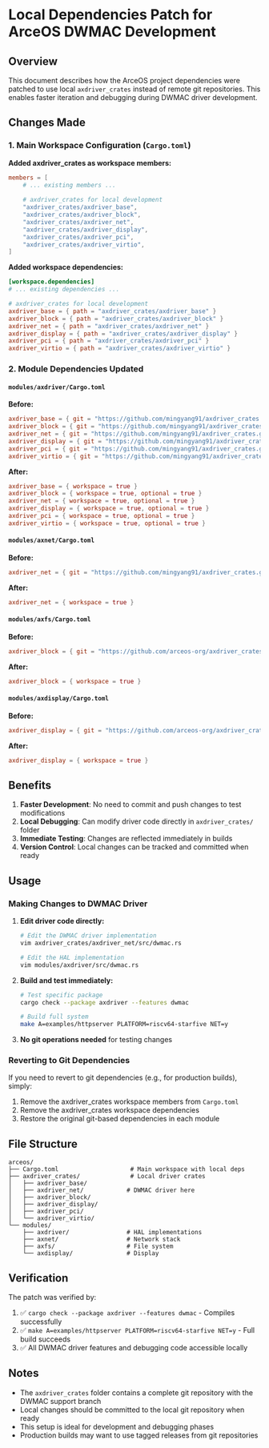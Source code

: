 # Local Dependencies Patch for ArceOS DWMAC Development

## Overview

This document describes how the ArceOS project dependencies were patched to use local `axdriver_crates` instead of remote git repositories. This enables faster iteration and debugging during DWMAC driver development.

## Changes Made

### 1. Main Workspace Configuration (`Cargo.toml`)

**Added axdriver_crates as workspace members:**
```toml
members = [
    # ... existing members ...
    
    # axdriver_crates for local development
    "axdriver_crates/axdriver_base",
    "axdriver_crates/axdriver_block", 
    "axdriver_crates/axdriver_net",
    "axdriver_crates/axdriver_display",
    "axdriver_crates/axdriver_pci",
    "axdriver_crates/axdriver_virtio",
]
```

**Added workspace dependencies:**
```toml
[workspace.dependencies]
# ... existing dependencies ...

# axdriver_crates for local development
axdriver_base = { path = "axdriver_crates/axdriver_base" }
axdriver_block = { path = "axdriver_crates/axdriver_block" }
axdriver_net = { path = "axdriver_crates/axdriver_net" }
axdriver_display = { path = "axdriver_crates/axdriver_display" }
axdriver_pci = { path = "axdriver_crates/axdriver_pci" }
axdriver_virtio = { path = "axdriver_crates/axdriver_virtio" }
```

### 2. Module Dependencies Updated

#### `modules/axdriver/Cargo.toml`
**Before:**
```toml
axdriver_base = { git = "https://github.com/mingyang91/axdriver_crates.git", branch = "dwmac-support" }
axdriver_block = { git = "https://github.com/mingyang91/axdriver_crates.git", branch = "dwmac-support", optional = true }
axdriver_net = { git = "https://github.com/mingyang91/axdriver_crates.git", branch = "dwmac-support", optional = true }
axdriver_display = { git = "https://github.com/mingyang91/axdriver_crates.git", branch = "dwmac-support", optional = true }
axdriver_pci = { git = "https://github.com/mingyang91/axdriver_crates.git", branch = "dwmac-support", optional = true }
axdriver_virtio = { git = "https://github.com/mingyang91/axdriver_crates.git", branch = "dwmac-support", optional = true }
```

**After:**
```toml
axdriver_base = { workspace = true }
axdriver_block = { workspace = true, optional = true }
axdriver_net = { workspace = true, optional = true }
axdriver_display = { workspace = true, optional = true }
axdriver_pci = { workspace = true, optional = true }
axdriver_virtio = { workspace = true, optional = true }
```

#### `modules/axnet/Cargo.toml`
**Before:**
```toml
axdriver_net = { git = "https://github.com/mingyang91/axdriver_crates.git", branch = "dwmac-support" }
```

**After:**
```toml
axdriver_net = { workspace = true }
```

#### `modules/axfs/Cargo.toml`
**Before:**
```toml
axdriver_block = { git = "https://github.com/arceos-org/axdriver_crates.git", tag = "v0.1.2" }
```

**After:**
```toml
axdriver_block = { workspace = true }
```

#### `modules/axdisplay/Cargo.toml`
**Before:**
```toml
axdriver_display = { git = "https://github.com/arceos-org/axdriver_crates.git", tag = "v0.1.2" }
```

**After:**
```toml
axdriver_display = { workspace = true }
```

## Benefits

1. **Faster Development**: No need to commit and push changes to test modifications
2. **Local Debugging**: Can modify driver code directly in `axdriver_crates/` folder
3. **Immediate Testing**: Changes are reflected immediately in builds
4. **Version Control**: Local changes can be tracked and committed when ready

## Usage

### Making Changes to DWMAC Driver

1. **Edit driver code directly:**
   ```bash
   # Edit the DWMAC driver implementation
   vim axdriver_crates/axdriver_net/src/dwmac.rs
   
   # Edit the HAL implementation  
   vim modules/axdriver/src/dwmac.rs
   ```

2. **Build and test immediately:**
   ```bash
   # Test specific package
   cargo check --package axdriver --features dwmac
   
   # Build full system
   make A=examples/httpserver PLATFORM=riscv64-starfive NET=y
   ```

3. **No git operations needed** for testing changes

### Reverting to Git Dependencies

If you need to revert to git dependencies (e.g., for production builds), simply:

1. Remove the axdriver_crates workspace members from `Cargo.toml`
2. Remove the axdriver_crates workspace dependencies
3. Restore the original git-based dependencies in each module

## File Structure

```
arceos/
├── Cargo.toml                    # Main workspace with local deps
├── axdriver_crates/              # Local driver crates
│   ├── axdriver_base/
│   ├── axdriver_net/            # DWMAC driver here
│   ├── axdriver_block/
│   ├── axdriver_display/
│   ├── axdriver_pci/
│   └── axdriver_virtio/
└── modules/
    ├── axdriver/                # HAL implementations
    ├── axnet/                   # Network stack
    ├── axfs/                    # File system
    └── axdisplay/               # Display
```

## Verification

The patch was verified by:
1. ✅ `cargo check --package axdriver --features dwmac` - Compiles successfully
2. ✅ `make A=examples/httpserver PLATFORM=riscv64-starfive NET=y` - Full build succeeds
3. ✅ All DWMAC driver features and debugging code accessible locally

## Notes

- The `axdriver_crates` folder contains a complete git repository with the DWMAC support branch
- Local changes should be committed to the local git repository when ready
- This setup is ideal for development and debugging phases
- Production builds may want to use tagged releases from git repositories 